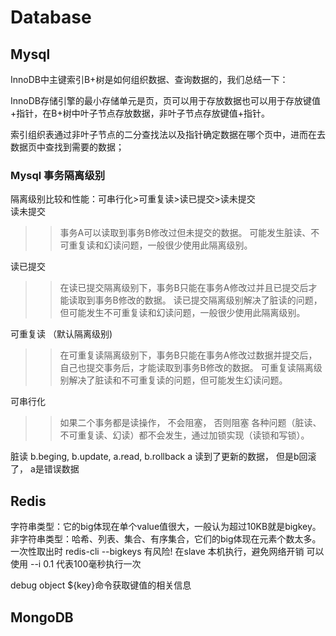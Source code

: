 # Database

## Mysql

InnoDB中主键索引B+树是如何组织数据、查询数据的，我们总结一下：

InnoDB存储引擎的最小存储单元是页，页可以用于存放数据也可以用于存放键值+指针，在B+树中叶子节点存放数据，非叶子节点存放键值+指针。

索引组织表通过非叶子节点的二分查找法以及指针确定数据在哪个页中，进而在去数据页中查找到需要的数据；


### Mysql 事务隔离级别
隔离级别比较和性能：可串行化>可重复读>读已提交>读未提交  
读未提交  
>>事务A可以读取到事务B修改过但未提交的数据。
>>可能发生脏读、不可重复读和幻读问题，一般很少使用此隔离级别。  

读已提交  
>>在读已提交隔离级别下，事务B只能在事务A修改过并且已提交后才能读取到事务B修改的数据。
>>读已提交隔离级别解决了脏读的问题，但可能发生不可重复读和幻读问题，一般很少使用此隔离级别。

可重复读  （默认隔离级别)
>>在可重复读隔离级别下，事务B只能在事务A修改过数据并提交后，自己也提交事务后，才能读取到事务B修改的数据。
>>可重复读隔离级别解决了脏读和不可重复读的问题，但可能发生幻读问题。

可串行化  
>>如果二个事务都是读操作， 不会阻塞， 否则阻塞
>>各种问题（脏读、不可重复读、幻读）都不会发生，通过加锁实现（读锁和写锁）。

脏读  b.beging, b.update,  a.read, b.rollback   a 读到了更新的数据， 但是b回滚了， a是错误数据
## Redis

字符串类型：它的big体现在单个value值很大，一般认为超过10KB就是bigkey。
非字符串类型：哈希、列表、集合、有序集合，它们的big体现在元素个数太多。一次性取出时
redis-cli --bigkeys  有风险! 在slave 本机执行，避免网络开销
可以使用 --i 0.1 代表100毫秒执行一次

debug object ${key}命令获取键值的相关信息



## MongoDB